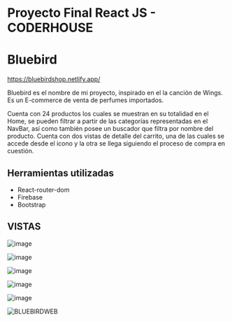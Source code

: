# Proyecto Final React JS - CODERHOUSE
# Bluebird

https://bluebirdshop.netlify.app/

Bluebird es el nombre de mi proyecto, inspirado en el la canción de Wings. Es un E-commerce de venta de perfumes importados.

Cuenta con 24 productos los cuales se muestran en su totalidad en el Home, se pueden filtrar a partir de las categorías representadas en el NavBar, así como también posee un buscador que filtra por nombre del producto. Cuenta con dos vistas de detalle del carrito, una de las cuales se accede desde el icono y la otra se llega siguiendo el proceso de compra en cuestión.

## Herramientas utilizadas

+ React-router-dom
+ Firebase
+ Bootstrap

## VISTAS

![image](https://user-images.githubusercontent.com/84545725/148313571-934deb7c-d9b3-4a9c-b22e-53445dd97d29.png)

![image](https://user-images.githubusercontent.com/84545725/148313800-b52842fd-a0ea-44b1-ab59-70266299777a.png)

![image](https://user-images.githubusercontent.com/84545725/148313942-433b89a2-a6d4-4872-9995-d28dcde4d40d.png)

![image](https://user-images.githubusercontent.com/84545725/148314164-806a01b9-d65d-4710-954d-7443c40a3a5e.png)

![image](https://user-images.githubusercontent.com/84545725/148314286-85e88283-82c5-49ed-9ce3-7e8315e5c59d.png)

![BLUEBIRDWEB](https://user-images.githubusercontent.com/84545725/148320802-4aac3171-60ee-46f2-a73c-685d44a46410.gif)





